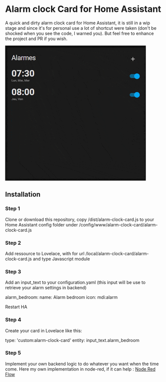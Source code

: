 # Alarm clock Card for Home Assistant

A quick and dirty alarm clock card for Home Assistant, it is still in a wip stage and since it's for personal use a lot of shortcut were taken (don't be shocked when you see the code, I warned you). But feel free to enhance the project and PR if you wish.

![](alarm-clock.gif)

## Installation

### Step 1

Clone or download this repository, copy /dist/alarm-clock-card.js to your Home Assistant config folder under /config/www/alarm-clock-card/alarm-clock-card.js

### Step 2

Add ressource to Lovelace, with for url /local/alarm-clock-card/alarm-clock-card.js and type Javascript module

### Step 3

Add an input_text to your configuration.yaml (this input will be use to retrieve your alarm settings in backend)

alarm_bedroom:
  name: Alarm bedroom
  icon: mdi:alarm

Restart HA

### Step 4

Create your card in Lovelace like this:

type: 'custom:alarm-clock-card'
entity: input_text.alarm_bedroom

### Step 5

Implement your own backend logic to do whatever you want when the time come.
Here my own implementation in node-red, if it can help : [Node Red Flow](node-red-example.json)
